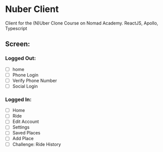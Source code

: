 # Nuber Client

Client for the (N)Uber Clone Course on Nomad Academy. ReactJS, Apollo, Typescript

## Screen:

### Logged Out:

- [ ] home
- [ ] Phone Login
- [ ] Verify Phone Number
- [ ] Social Login

### Logged In:

- [ ] Home
- [ ] Ride
- [ ] Edit Account
- [ ] Settings
- [ ] Saved Places
- [ ] Add Place
- [ ] Challenge: Ride History
